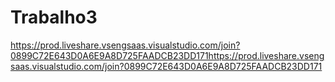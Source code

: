 # Trabalho3
https://prod.liveshare.vsengsaas.visualstudio.com/join?0899C72E643D0A6E9A8D725FAADCB23DD171https://prod.liveshare.vsengsaas.visualstudio.com/join?0899C72E643D0A6E9A8D725FAADCB23DD171
